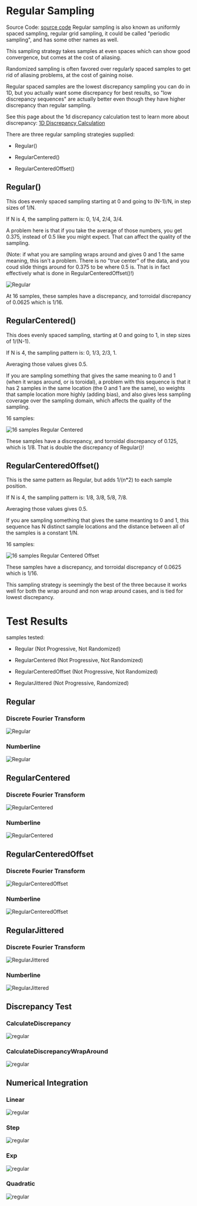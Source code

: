 # Regular Sampling
Source Code: [source code](../../../../families/_1d/samples/regular/)
Regular sampling is also known as uniformly spaced sampling, regular grid sampling, it could be called "periodic sampling", and has some other names as well.

This sampling strategy takes samples at even spaces which can show good convergence, but comes at the cost of aliasing.

Randomized sampling is often favored over regularly spaced samples to get rid of aliasing problems, at the cost of gaining noise.

Regular spaced samples are the lowest discrepancy sampling you can do in 1D, but you actually want some discrepancy for best results, so "low discrepancy sequences" are actually better even though they have higher discrepancy than regular sampling.

See this page about the 1d discrepancy calculation test to learn more about discrepancy: [1D Discrepancy Calculation](../../../_1d/tests/discrepancy/discrepancy.md)

There are three regular sampling strategies supplied:
* Regular()
* RegularCentered()
* RegularCenteredOffset()

## Regular()

This does evenly spaced sampling starting at 0 and going to (N-1)/N, in step sizes of 1/N.

If N is 4, the sampling pattern is:  0, 1/4, 2/4, 3/4.

A problem here is that if you take the average of those numbers, you get 0.375, instead of 0.5 like you might expect.  That can affect the quality of the sampling.

(Note: if what you are sampling wraps around and gives 0 and 1 the same meaning, this isn't a problem. There is no "true center" of the data, and you coud slide things around for 0.375 to be where 0.5 is. That is in fact effectively what is done in RegularCenteredOffset()!)

![Regular](../../../_1d/samples/regular/MakeNumberline_Regular.png)  

At 16 samples, these samples have a discrepancy, and torroidal discrepancy of 0.0625 which is 1/16.

## RegularCentered()

This does evenly spaced sampling, starting at 0 and going to 1, in step sizes of 1/(N-1).

If N is 4, the sampling pattern is: 0, 1/3, 2/3, 1.

Averaging those values gives 0.5.

If you are sampling something that gives the same meaning to 0 and 1 (when it wraps around, or is toroidal), a problem with this sequence is that it has 2 samples in the same location (the 0 and 1 are the same), so weights that sample location more highly (adding bias), and also gives less sampling coverage over the sampling domain, which affects the quality of the sampling.

16 samples:

![16 samples Regular Centered](../../../samples/_1d/regular/MakeNumberline_RegularCentered_16.png)

These samples have a discrepancy, and torroidal discrepancy of 0.125, which is 1/8. That is double the discrepancy of Regular()!

## RegularCenteredOffset()

This is the same pattern as Regular, but adds 1/(n*2) to each sample position.

If N is 4, the sampling pattern is: 1/8, 3/8, 5/8, 7/8.

Averaging those values gives 0.5.

If you are sampling something that gives the same meanting to 0 and 1, this sequence has N distinct sample locations and the distance between all of the samples is a constant 1/N.

16 samples:

![16 samples Regular Centered Offset](../../../samples/_1d/regular/MakeNumberline_RegularCenteredOffset_16.png)

These samples have a discrepancy, and torroidal discrepancy of 0.0625 which is 1/16.

This sampling strategy is seemingly the best of the three because it works well for both the wrap around and non wrap around cases, and is tied for lowest discrepancy.

# Test Results
 samples tested:
* Regular (Not Progressive, Not Randomized)
* RegularCentered (Not Progressive, Not Randomized)
* RegularCenteredOffset (Not Progressive, Not Randomized)
* RegularJittered (Not Progressive, Randomized)
## Regular
### Discrete Fourier Transform
![Regular](../../../_1d/samples/regular/DFT_Regular.png)  
### Numberline
![Regular](../../../_1d/samples/regular/MakeNumberline_Regular.png)  
## RegularCentered
### Discrete Fourier Transform
![RegularCentered](../../../_1d/samples/regular/DFT_RegularCentered.png)  
### Numberline
![RegularCentered](../../../_1d/samples/regular/MakeNumberline_RegularCentered.png)  
## RegularCenteredOffset
### Discrete Fourier Transform
![RegularCenteredOffset](../../../_1d/samples/regular/DFT_RegularCenteredOffset.png)  
### Numberline
![RegularCenteredOffset](../../../_1d/samples/regular/MakeNumberline_RegularCenteredOffset.png)  
## RegularJittered
### Discrete Fourier Transform
![RegularJittered](../../../_1d/samples/regular/DFT_RegularJittered.png)  
### Numberline
![RegularJittered](../../../_1d/samples/regular/MakeNumberline_RegularJittered.png)  
## Discrepancy Test
### CalculateDiscrepancy
![regular](../../../_1d/samples/regular/CalculateDiscrepancy.png)  
### CalculateDiscrepancyWrapAround
![regular](../../../_1d/samples/regular/CalculateDiscrepancyWrapAround.png)  
## Numerical Integration
### Linear
![regular](../../../_1d/samples/regular/Linear.png)  
### Step
![regular](../../../_1d/samples/regular/Step.png)  
### Exp
![regular](../../../_1d/samples/regular/Exp.png)  
### Quadratic
![regular](../../../_1d/samples/regular/Quadratic.png)  
